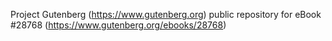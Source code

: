 Project Gutenberg (https://www.gutenberg.org) public repository for eBook #28768 (https://www.gutenberg.org/ebooks/28768)
